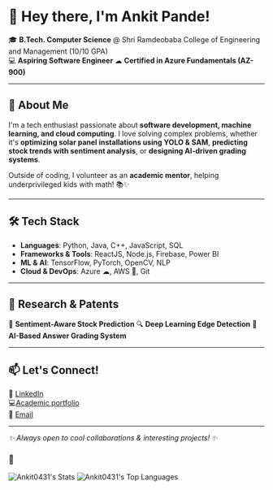 # 👋 Hey there, I'm Ankit Pande!  

🎓 **B.Tech. Computer Science** @ Shri Ramdeobaba College of Engineering and Management (10/10 GPA)  
💻 **Aspiring Software Engineer**
☁ **Certified in Azure Fundamentals (AZ-900)**  

---

## 🚀 About Me  
I'm a tech enthusiast passionate about **software development, machine learning, and cloud computing**. I love solving complex problems, whether it's **optimizing solar panel installations using YOLO & SAM**, **predicting stock trends with sentiment analysis**, or **designing AI-driven grading systems**.  

Outside of coding, I volunteer as an **academic mentor**, helping underprivileged kids with math! 📚✨  

---

## 🛠 Tech Stack  
- **Languages**: Python, Java, C++, JavaScript, SQL  
- **Frameworks & Tools**: ReactJS, Node.js, Firebase, Power BI  
- **ML & AI**: TensorFlow, PyTorch, OpenCV, NLP  
- **Cloud & DevOps**: Azure ☁, AWS 🚀, Git  

---

## 📜 Research & Patents  
🔬 **Sentiment-Aware Stock Prediction**
🔍 **Deep Learning Edge Detection**
📜 **AI-Based Answer Grading System**

---

## 📫 Let's Connect!  
💼 [LinkedIn](https://www.linkedin.com/in/ankit-pande-31ap04)  
💻[Academic portfolio](https://ankit0431.github.io/)  
📧 [Email](pandeankitr@gmail.com)  


---

_✨ Always open to cool collaborations & interesting projects! ✨_

### 🌱
![Ankit0431's Stats](https://github-readme-stats.vercel.app/api?username=Ankit0431&theme=nightowl&show_icons=true&hide_border=true&count_private=true)
![Ankit0431's Top Languages](https://github-readme-stats.vercel.app/api/top-langs/?username=Ankit0431&theme=nightowl&show_icons=true&hide_border=true&layout=compact)
<!--

Here are some ideas to get you started:

- 🔭 I’m currently working on ...
- 🌱 I’m currently learning ...
- 👯 I’m looking to collaborate on ...
- 🤔 I’m looking for help with ...
- 💬 Ask me about ...
- 📫 How to reach me: ...
- 😄 Pronouns: ...
- ⚡ Fun fact: ...
-->
